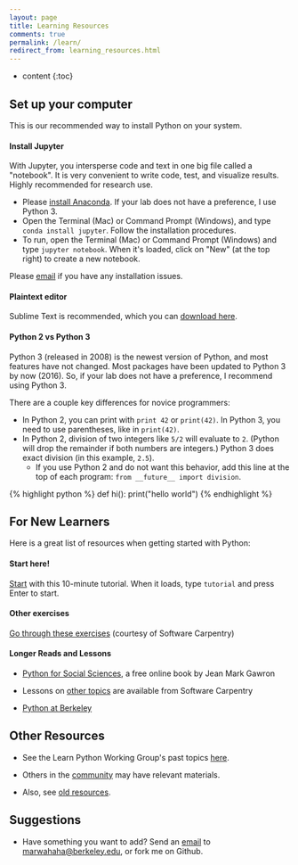 ```yaml
---
layout: page
title: Learning Resources
comments: true
permalink: /learn/
redirect_from: learning_resources.html
---
```


* content
{:toc}

## Set up your computer
This is our recommended way to install Python on your system.

#### Install Jupyter
With Jupyter, you intersperse code and text in one big file called a &#34;notebook&#34;. It is very convenient to write code, test, and visualize results. Highly recommended for research use.

* Please [install Anaconda](http://continuum.io/downloads). If your lab does not have a preference, I use Python 3.
* Open the Terminal (Mac) or Command Prompt (Windows), and type ```conda install jupyter```. Follow the installation procedures.
* To run, open the Terminal (Mac) or Command Prompt (Windows) and type ```jupyter notebook```. When it&#39;s loaded, click on &#34;New&#34; (at the top right) to create a new notebook.

Please [email](mailto:marwahaha@berkeley.edu) if you have any installation issues.

#### Plaintext editor
Sublime Text is recommended, which you can [download here](http://sublimetext.com/).

#### Python 2 vs Python 3
Python 3 (released in 2008) is the newest version of Python, and most features have not changed. Most packages have been updated to Python 3 by now (2016). So, if your lab does not have a preference, I recommend using Python 3. 

There are a couple key differences for novice programmers:

* In Python 2, you can print with ```print 42``` or ```print(42)```. In Python 3, you need to use parentheses, like in ```print(42)```.
* In Python 2, division of two integers like ```5/2``` will evaluate to ```2```. (Python will drop the remainder if both numbers are integers.) Python 3 does exact division (in this example, ```2.5```). 
	* If you use Python 2 and do not want this behavior, add this line at the top of each program: ```from __future__ import division```. 


{% highlight python %}
def hi():
    print("hello world")
{% endhighlight %}

## For New Learners
Here is a great list of resources when getting started with Python:

#### Start here!
[Start](https://try-python.appspot.com/) with this 10-minute tutorial. When it loads, type ```tutorial``` and press Enter to start.

#### Other exercises
[Go through these exercises](https://bids.github.io/2016-01-14-berkeley/python/00-python-intro.html) (courtesy of Software Carpentry) 


#### Longer Reads and Lessons

* [Python for Social Sciences](http://www-rohan.sdsu.edu/~gawron/python_for_ss/course_core/book_draft/Preface/Preface.html), a free online book by Jean Mark Gawron

* Lessons on [other topics](http://software-carpentry.org/lessons/) are available from Software Carpentry

* [Python at Berkeley](http://python.berkeley.edu/learning_resources.html)


## Other Resources
* See the Learn Python Working Group&#39;s past topics [here](/learnpython/past).

* Others in the [community](/learnpython/community) may have relevant materials.

* Also, see [old resources](/learnpython/old_resources).


## Suggestions
* Have something you want to add? Send an [email](mailto:marwahaha@berkeley.edu) to marwahaha@berkeley.edu, or fork me on Github.